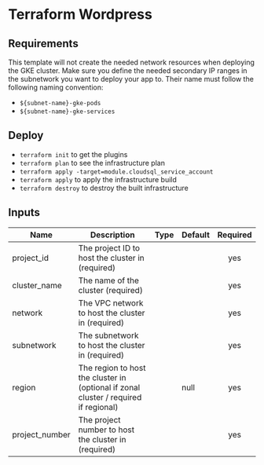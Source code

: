 # Terraform Wordpress

## Requirements

This template will not create the needed network resources when deploying the GKE cluster.
Make sure you define the needed secondary IP ranges in the subnetwork you want to deploy your app to.
Their name must follow the following naming convention:

- `${subnet-name}-gke-pods`
- `${subnet-name}-gke-services`

## Deploy

- `terraform init` to get the plugins
- `terraform plan` to see the infrastructure plan
- `terraform apply -target=module.cloudsql_service_account`
- `terraform apply` to apply the infrastructure build
- `terraform destroy` to destroy the built infrastructure

## Inputs

| Name           | Description                                                                          | Type | Default | Required |
| -------------- | ------------------------------------------------------------------------------------ | ---- | ------- | :------: |
| project_id     | The project ID to host the cluster in (required)                                     |      |         |   yes    |
| cluster_name   | The name of the cluster (required)                                                   |      |         |   yes    |
| network        | The VPC network to host the cluster in (required)                                    |      |         |   yes    |
| subnetwork     | The subnetwork to host the cluster in (required)                                     |      |         |   yes    |
| region         | The region to host the cluster in (optional if zonal cluster / required if regional) |      | null    |   yes    |
| project_number | The project number to host the cluster in (required)                                 |      |         |   yes    |
